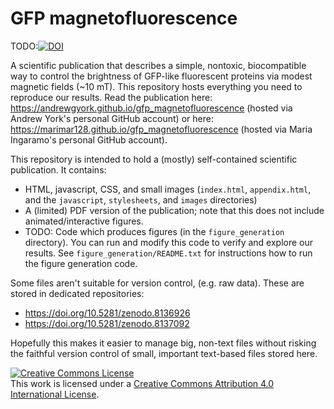 # GFP magnetofluorescence

TODO:<a href="https://doi.org/10.5281/zenodo.8137174"><img src="https://zenodo.org/badge/DOI/10.5281/zenodo.8137174.svg" alt="DOI"></a>

A scientific publication that describes a simple, nontoxic, biocompatible way to control the brightness of GFP-like fluorescent proteins via modest magnetic fields (~10 mT). This repository hosts everything you need to reproduce our results. Read the publication here: https://andrewgyork.github.io/gfp_magnetofluorescence (hosted via Andrew York's personal GitHub account) or here: https://marimar128.github.io/gfp_magnetofluorescence (hosted via Maria Ingaramo's personal GitHub account).

This repository is intended to hold a (mostly) self-contained scientific publication. It contains:

* HTML, javascript, CSS, and small images (`index.html`, `appendix.html`, and the `javascript`, `stylesheets`, and `images` directories)
* A (limited) PDF version of the publication; note that this does not include animated/interactive figures.
* TODO: Code which produces figures (in the `figure_generation` directory). You can run and modify this code to verify and explore our results. See `figure_generation/README.txt` for instructions how to run the figure generation code.

Some files aren't suitable for version control, (e.g. raw data). These are stored in dedicated repositories:

* https://doi.org/10.5281/zenodo.8136926
* https://doi.org/10.5281/zenodo.8137092

Hopefully this makes it easier to manage big, non-text files without risking the faithful version control of small, important text-based files stored here.

<a rel="license" href="http://creativecommons.org/licenses/by/4.0/"><img alt="Creative Commons License" style="border-width:0" src="https://i.creativecommons.org/l/by/4.0/88x31.png" /></a><br />This work is licensed under a <a rel="license" href="http://creativecommons.org/licenses/by/4.0/">Creative Commons Attribution 4.0 International License</a>.
